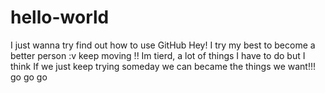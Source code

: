 # hello-world
I just wanna try find out how to use GitHub
Hey! I try my best to become a better person :v keep moving !!
Im tierd, a lot of things I have to do
but I think If we just keep trying someday we can became the things we want!!!
go go go

